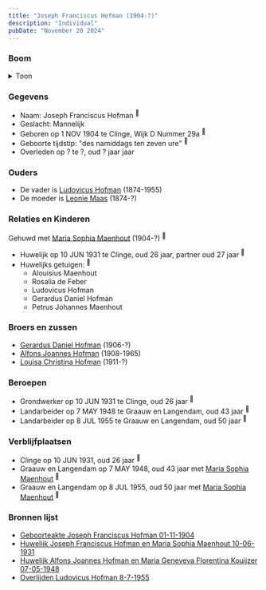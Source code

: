 ```yaml
---
title: "Joseph Franciscus Hofman (1904-?)"
description: "Individual"
pubDate: "November 20 2024"
---
```


### Boom
<details><summary>Toon</summary>

![test](https://www.plantuml.com/plantuml/svg/fPDDJnin48Rl_XKZEBGz8Asp-LOK82XBGIH51NgDlEiXQyLhhppUHX7AVw_BRbWE2ANgoTQCP-Rn-zeNv8NpLQ4PRPGfXHC5f2BRh9sjZBoosZhmJXWAAJIUvKeYPCfb6kiz5gNVGO55Yexg47bqQFskHFQkQwO54Rmm09XP9z4zvYhR62IQJ0gXp7GACTipzWNkNqSHgojExYffVwki8lXkdmjXJa0Gt4HHfyS1JkTnqajceU_Biq8jzp0PfoBThLBhlSRn53Y7vOzVm8U3Bbmx8QhjkwEqgRHU2IDNcRD4gGqyeMO8jqztm4Uz7bnfPTOOm0uqQ8r2M0X1BKW_W2IpUJoFFm7fmkNzpt_ZE8VpTl9al4Kf0qr8T0Pm-NGT2AFEAqKIHT6m3wTQhNE_GwtjDf3iMIFJsLbpWZMuRQ2f386_gNxC3kDkBM6PGnBCpnHz87y_XZVdZh2XTc4KTG-I7ddx0yz2E2NWmPPvM1O2JMuhty8CZh7WPlbO8tpzzlyUy2YyacNe5_Ct3qRyOm-2Leta8yuQtZR0Bj38y0V_0000)
</details>

### Gegevens
- Naam: Joseph Franciscus Hofman <sup><a href="../s00439/" style="text-decoration:none" title="Geboorteakte Joseph Franciscus Hofman 01-11-1904">:link:</a></sup>
- Geslacht: Mannelijk
- Geboren op 1 NOV 1904 te Clinge, Wijk D Nummer 29a <sup><a href="../s00439/" style="text-decoration:none" title="Geboorteakte Joseph Franciscus Hofman 01-11-1904">:link:</a></sup>
- Geboorte tijdstip: "des namiddags ten zeven ure" <sup><a href="../s00439/" style="text-decoration:none" title="Geboorteakte Joseph Franciscus Hofman 01-11-1904">:link:</a></sup>
- Overleden op ? te ?, oud ? jaar jaar 

### Ouders
- De vader is [Ludovicus Hofman](../i00251/) (1874-1955)
- De moeder is [Leonie Maas](../i00256/) (1874-?)

### Relaties en Kinderen

Gehuwd met [Maria Sophia Maenhout](../i00267/) (1904-?) <sup><a href="../s00443/" style="text-decoration:none" title="Huwelijk Joseph Franciscus Hofman en Maria Sophia Maenhout 10-06-1931">:link:</a></sup>
- Huwelijk op 10 JUN 1931 te Clinge, oud 26 jaar, partner oud 27 jaar <sup><a href="../s00443/" style="text-decoration:none" title="Huwelijk Joseph Franciscus Hofman en Maria Sophia Maenhout 10-06-1931">:link:</a></sup>
- Huwelijks getuigen:  <sup><a href="../s00443/" style="text-decoration:none" title="Huwelijk Joseph Franciscus Hofman en Maria Sophia Maenhout 10-06-1931">:link:</a></sup>
  - Alouisius Maenhout
  - Rosalia de Feber
  - Ludovicus Hofman
  - Gerardus Daniel Hofman
  - Petrus Johannes Maenhout

### Broers en zussen
- [Gerardus Daniel Hofman](../i00264/) (1906-?)
- [Alfons Joannes Hofman](../i00265/) (1908-1965)
- [Louisa Christina Hofman](../i00266/) (1911-?)

### Beroepen
- Grondwerker op 10 JUN 1931 te Clinge, oud 26 jaar <sup><a href="../s00443/" style="text-decoration:none" title="Huwelijk Joseph Franciscus Hofman en Maria Sophia Maenhout 10-06-1931">:link:</a></sup>
- Landarbeider op 7 MAY 1948 te Graauw en Langendam, oud 43 jaar <sup><a href="../s00445/" style="text-decoration:none" title="Huwelijk Alfons Joannes Hofman en Maria Geneveva Florentina Kouijzer 07-05-1948">:link:</a></sup>
- Landarbeider op 8 JUL 1955 te Graauw en Langendam, oud 50 jaar <sup><a href="../s00432/" style="text-decoration:none" title="Overlijden Ludovicus Hofman 8-7-1955">:link:</a></sup>

### Verblijfplaatsen
- Clinge  op 10 JUN 1931, oud 26 jaar  <sup><a href="../s00443/" style="text-decoration:none" title="Huwelijk Joseph Franciscus Hofman en Maria Sophia Maenhout 10-06-1931">:link:</a></sup>
- Graauw en Langendam  op 7 MAY 1948, oud 43 jaar met [Maria Sophia Maenhout](../i00267/) <sup><a href="../s00445/" style="text-decoration:none" title="Huwelijk Alfons Joannes Hofman en Maria Geneveva Florentina Kouijzer 07-05-1948">:link:</a></sup>
- Graauw en Langendam  op 8 JUL 1955, oud 50 jaar met [Maria Sophia Maenhout](../i00267/) <sup><a href="../s00432/" style="text-decoration:none" title="Overlijden Ludovicus Hofman 8-7-1955">:link:</a></sup>

### Bronnen lijst
- [Geboorteakte Joseph Franciscus Hofman 01-11-1904](../s00439/)
- [Huwelijk Joseph Franciscus Hofman en Maria Sophia Maenhout 10-06-1931](../s00443/)
- [Huwelijk Alfons Joannes Hofman en Maria Geneveva Florentina Kouijzer 07-05-1948](../s00445/)
- [Overlijden Ludovicus Hofman 8-7-1955](../s00432/)